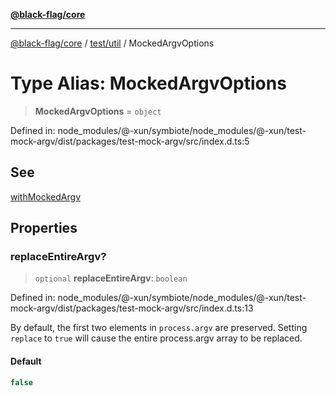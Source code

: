 [**@black-flag/core**](../../../README.md)

***

[@black-flag/core](../../../README.md) / [test/util](../README.md) / MockedArgvOptions

# Type Alias: MockedArgvOptions

> **MockedArgvOptions** = `object`

Defined in: node\_modules/@-xun/symbiote/node\_modules/@-xun/test-mock-argv/dist/packages/test-mock-argv/src/index.d.ts:5

## See

[withMockedArgv](../functions/withMockedArgv.md)

## Properties

### replaceEntireArgv?

> `optional` **replaceEntireArgv**: `boolean`

Defined in: node\_modules/@-xun/symbiote/node\_modules/@-xun/test-mock-argv/dist/packages/test-mock-argv/src/index.d.ts:13

By default, the first two elements in `process.argv` are preserved. Setting
`replace` to `true` will cause the entire process.argv array to be
replaced.

#### Default

```ts
false
```
